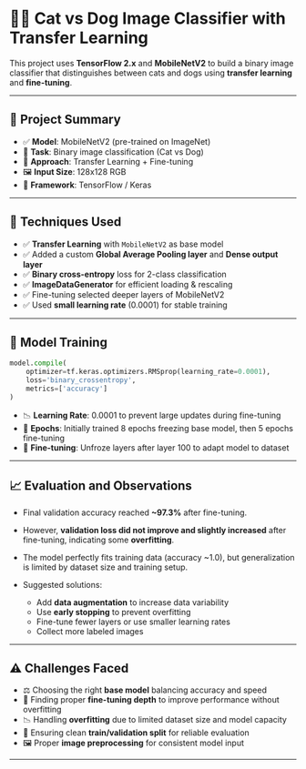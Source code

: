 # 🐶🐱 Cat vs Dog Image Classifier with Transfer Learning

This project uses **TensorFlow 2.x** and **MobileNetV2** to build a binary image classifier that distinguishes between cats and dogs using **transfer learning** and **fine-tuning**.

---

## 📌 Project Summary

* ✅ **Model**: MobileNetV2 (pre-trained on ImageNet)
* 🎯 **Task**: Binary image classification (Cat vs Dog)
* 🧠 **Approach**: Transfer Learning + Fine-tuning
* 🖼️ **Input Size**: 128x128 RGB
* 💾 **Framework**: TensorFlow / Keras

---

## 🧠 Techniques Used

* ✅ **Transfer Learning** with `MobileNetV2` as base model
* ✅ Added a custom **Global Average Pooling layer** and **Dense output layer**
* ✅ **Binary cross-entropy** loss for 2-class classification
* ✅ **ImageDataGenerator** for efficient loading & rescaling
* ✅ Fine-tuning selected deeper layers of MobileNetV2
* ✅ Used **small learning rate** (0.0001) for stable training

---

## 🧪 Model Training

```python
model.compile(
    optimizer=tf.keras.optimizers.RMSprop(learning_rate=0.0001),
    loss='binary_crossentropy',
    metrics=['accuracy']
)
```

* 📉 **Learning Rate**: 0.0001 to prevent large updates during fine-tuning
* 🔁 **Epochs**: Initially trained 8 epochs freezing base model, then 5 epochs fine-tuning
* 🐾 **Fine-tuning**: Unfroze layers after layer 100 to adapt model to dataset

---

## 📈 Evaluation and Observations

* Final validation accuracy reached **\~97.3%** after fine-tuning.
* However, **validation loss did not improve and slightly increased** after fine-tuning, indicating some **overfitting**.
* The model perfectly fits training data (accuracy \~1.0), but generalization is limited by dataset size and training setup.
* Suggested solutions:

  * Add **data augmentation** to increase data variability
  * Use **early stopping** to prevent overfitting
  * Fine-tune fewer layers or use smaller learning rates
  * Collect more labeled images


---

## ⚠️ Challenges Faced

* ⚖️ Choosing the right **base model** balancing accuracy and speed
* 🔧 Finding proper **fine-tuning depth** to improve performance without overfitting
* 📉 Handling **overfitting** due to limited dataset size and model capacity
* 🧪 Ensuring clean **train/validation split** for reliable evaluation
* 🖼️ Proper **image preprocessing** for consistent model input

---





